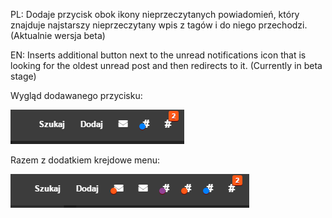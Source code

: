 PL: Dodaje przycisk obok ikony nieprzeczytanych powiadomień, który znajduje najstarszy nieprzeczytany wpis z tagów i do niego przechodzi. (Aktualnie wersja beta)

EN: Inserts additional button next to the unread notifications icon that is looking for the oldest unread post and then redirects to it. (Currently in beta stage)

Wygląd dodawanego przycisku:

![Wygląd ikony](https://github.com/piomar123/UserScripts/raw/master/chrono-reader01.png "Wygląd ikony")

Razem z dodatkiem krejdowe menu:

![Razem z dodatkiem krejdowe menu](https://github.com/piomar123/UserScripts/raw/master/chrono-reader-krejd.png "Razem z dodatkiem krejdowe menu")
